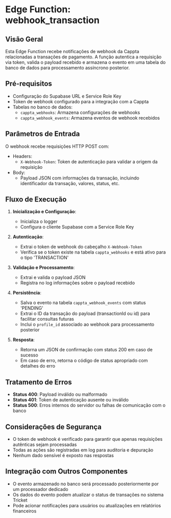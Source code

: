 # Edge Function: webhook_transaction

## Visão Geral
Esta Edge Function recebe notificações de webhook da Cappta relacionadas a transações de pagamento. A função autentica a requisição via token, valida o payload recebido e armazena o evento em uma tabela do banco de dados para processamento assíncrono posterior.

## Pré-requisitos
- Configuração do Supabase URL e Service Role Key
- Token de webhook configurado para a integração com a Cappta
- Tabelas no banco de dados:
  - `cappta_webhooks`: Armazena configurações de webhooks
  - `cappta_webhook_events`: Armazena eventos de webhook recebidos

## Parâmetros de Entrada
O webhook recebe requisições HTTP POST com:
- Headers:
  - `X-Webhook-Token`: Token de autenticação para validar a origem da requisição
- Body:
  - Payload JSON com informações da transação, incluindo identificador da transação, valores, status, etc.

## Fluxo de Execução
1. **Inicialização e Configuração**:
   - Inicializa o logger
   - Configura o cliente Supabase com a Service Role Key

2. **Autenticação**:
   - Extrai o token de webhook do cabeçalho `X-Webhook-Token`
   - Verifica se o token existe na tabela `cappta_webhooks` e está ativo para o tipo 'TRANSACTION'

3. **Validação e Processamento**:
   - Extrai e valida o payload JSON
   - Registra no log informações sobre o payload recebido

4. **Persistência**:
   - Salva o evento na tabela `cappta_webhook_events` com status 'PENDING'
   - Extrai o ID da transação do payload (transactionId ou id) para facilitar consultas futuras
   - Inclui o `profile_id` associado ao webhook para processamento posterior

5. **Resposta**:
   - Retorna um JSON de confirmação com status 200 em caso de sucesso
   - Em caso de erro, retorna o código de status apropriado com detalhes do erro

## Tratamento de Erros
- **Status 400**: Payload inválido ou malformado
- **Status 401**: Token de autenticação ausente ou inválido
- **Status 500**: Erros internos do servidor ou falhas de comunicação com o banco

## Considerações de Segurança
- O token de webhook é verificado para garantir que apenas requisições autênticas sejam processadas
- Todas as ações são registradas em log para auditoria e depuração
- Nenhum dado sensível é exposto nas respostas

## Integração com Outros Componentes
- O evento armazenado no banco será processado posteriormente por um processador dedicado
- Os dados do evento podem atualizar o status de transações no sistema Tricket
- Pode acionar notificações para usuários ou atualizações em relatórios financeiros
